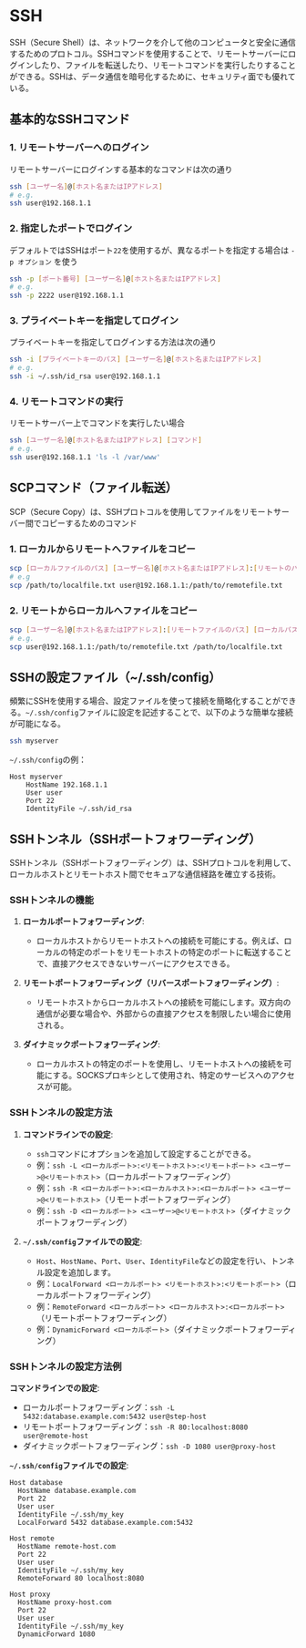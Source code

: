 # SSH

SSH（Secure Shell）は、ネットワークを介して他のコンピュータと安全に通信するためのプロトコル。SSHコマンドを使用することで、リモートサーバーにログインしたり、ファイルを転送したり、リモートコマンドを実行したりすることができる。SSHは、データ通信を暗号化するために、セキュリティ面でも優れている。

## 基本的なSSHコマンド

### 1. リモートサーバーへのログイン

リモートサーバーにログインする基本的なコマンドは次の通り

```sh
ssh [ユーザー名]@[ホスト名またはIPアドレス]
# e.g.
ssh user@192.168.1.1
```

### 2. 指定したポートでログイン

デフォルトではSSHはポート`22`を使用するが、異なるポートを指定する場合は `-p オプション` を使う

```sh
ssh -p [ポート番号] [ユーザー名]@[ホスト名またはIPアドレス]
# e.g.
ssh -p 2222 user@192.168.1.1
```

### 3. プライベートキーを指定してログイン

プライベートキーを指定してログインする方法は次の通り

```sh
ssh -i [プライベートキーのパス] [ユーザー名]@[ホスト名またはIPアドレス]
# e.g.
ssh -i ~/.ssh/id_rsa user@192.168.1.1
```

### 4. リモートコマンドの実行

リモートサーバー上でコマンドを実行したい場合

```sh
ssh [ユーザー名]@[ホスト名またはIPアドレス] [コマンド]
# e.g.
ssh user@192.168.1.1 'ls -l /var/www'
```

## SCPコマンド（ファイル転送）

SCP（Secure Copy）は、SSHプロトコルを使用してファイルをリモートサーバー間でコピーするためのコマンド

### 1. ローカルからリモートへファイルをコピー

```sh
scp [ローカルファイルのパス] [ユーザー名]@[ホスト名またはIPアドレス]:[リモートのパス]
# e.g
scp /path/to/localfile.txt user@192.168.1.1:/path/to/remotefile.txt
```

### 2. リモートからローカルへファイルをコピー

```sh
scp [ユーザー名]@[ホスト名またはIPアドレス]:[リモートファイルのパス] [ローカルパス]
# e.g.
scp user@192.168.1.1:/path/to/remotefile.txt /path/to/localfile.txt
```

## SSHの設定ファイル（~/.ssh/config）

頻繁にSSHを使用する場合、設定ファイルを使って接続を簡略化することができる。`~/.ssh/config`ファイルに設定を記述することで、以下のような簡単な接続が可能になる。

```sh
ssh myserver
```

`~/.ssh/config`の例：

```text
Host myserver
    HostName 192.168.1.1
    User user
    Port 22
    IdentityFile ~/.ssh/id_rsa
```

## SSHトンネル（SSHポートフォワーディング）

SSHトンネル（SSHポートフォワーディング）は、SSHプロトコルを利用して、ローカルホストとリモートホスト間でセキュアな通信経路を確立する技術。

### SSHトンネルの機能

1. **ローカルポートフォワーディング**:
   - ローカルホストからリモートホストへの接続を可能にする。例えば、ローカルの特定のポートをリモートホストの特定のポートに転送することで、直接アクセスできないサーバーにアクセスできる。

2. **リモートポートフォワーディング（リバースポートフォワーディング）**:
   - リモートホストからローカルホストへの接続を可能にします。双方向の通信が必要な場合や、外部からの直接アクセスを制限したい場合に使用される。

3. **ダイナミックポートフォワーディング**:
   - ローカルホストの特定のポートを使用し、リモートホストへの接続を可能にする。SOCKSプロキシとして使用され、特定のサービスへのアクセスが可能。

### SSHトンネルの設定方法

1. **コマンドラインでの設定**:
   - `ssh`コマンドにオプションを追加して設定することができる。
   - 例：`ssh -L <ローカルポート>:<リモートホスト>:<リモートポート> <ユーザー>@<リモートホスト>`（ローカルポートフォワーディング）
   - 例：`ssh -R <ローカルポート>:<ローカルホスト>:<ローカルポート> <ユーザー>@<リモートホスト>`（リモートポートフォワーディング）
   - 例：`ssh -D <ローカルポート> <ユーザー>@<リモートホスト>`（ダイナミックポートフォワーディング）

2. **`~/.ssh/config`ファイルでの設定**:
   - `Host`、`HostName`、`Port`、`User`、`IdentityFile`などの設定を行い、トンネル設定を追加します。
   - 例：`LocalForward <ローカルポート> <リモートホスト>:<リモートポート>`（ローカルポートフォワーディング）
   - 例：`RemoteForward <ローカルポート> <ローカルホスト>:<ローカルポート>`（リモートポートフォワーディング）
   - 例：`DynamicForward <ローカルポート>`（ダイナミックポートフォワーディング）

### SSHトンネルの設定方法例

**コマンドラインでの設定**:

- ローカルポートフォワーディング：`ssh -L 5432:database.example.com:5432 user@step-host`
- リモートポートフォワーディング：`ssh -R 80:localhost:8080 user@remote-host`
- ダイナミックポートフォワーディング：`ssh -D 1080 user@proxy-host`

**`~/.ssh/config`ファイルでの設定**:

```config
Host database
  HostName database.example.com
  Port 22
  User user
  IdentityFile ~/.ssh/my_key
  LocalForward 5432 database.example.com:5432

Host remote
  HostName remote-host.com
  Port 22
  User user
  IdentityFile ~/.ssh/my_key
  RemoteForward 80 localhost:8080

Host proxy
  HostName proxy-host.com
  Port 22
  User user
  IdentityFile ~/.ssh/my_key
  DynamicForward 1080
```
